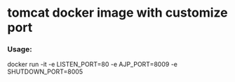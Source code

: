 # tomcat docker image with customize port

### Usage:  
docker run -it -e LISTEN_PORT=80 -e AJP_PORT=8009 -e SHUTDOWN_PORT=8005 <image id> 
